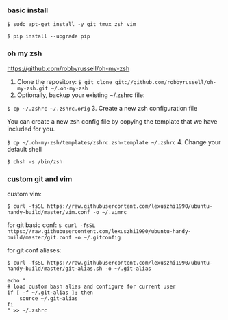 

### basic install

`$ sudo apt-get install -y git tmux zsh vim`

`$ pip install --upgrade pip`

### oh my zsh
https://github.com/robbyrussell/oh-my-zsh

1. Clone the repository:
  `$ git clone git://github.com/robbyrussell/oh-my-zsh.git ~/.oh-my-zsh`
2. Optionally, backup your existing ~/.zshrc file:

  `$ cp ~/.zshrc ~/.zshrc.orig`
3. Create a new zsh configuration file

  You can create a new zsh config file by copying the template that we have included for you.

  `$ cp ~/.oh-my-zsh/templates/zshrc.zsh-template ~/.zshrc`
4. Change your default shell

  `$ chsh -s /bin/zsh`

### custom git and vim

custom vim:

`$ curl -fsSL https://raw.githubusercontent.com/lexuszhi1990/ubuntu-handy-build/master/vim.conf -o ~/.vimrc`

for git basic conf:
`$ curl -fsSL https://raw.githubusercontent.com/lexuszhi1990/ubuntu-handy-build/master/git.conf -o ~/.gitconfig`

for git conf aliases:

`$ curl -fsSL https://raw.githubusercontent.com/lexuszhi1990/ubuntu-handy-build/master/git-alias.sh -o ~/.git-alias`

```
echo "
# load custom bash alias and configure for current user
if [ -f ~/.git-alias ]; then
    source ~/.git-alias
fi
" >> ~/.zshrc
```

